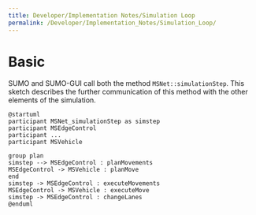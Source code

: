 ```yaml
---
title: Developer/Implementation Notes/Simulation Loop
permalink: /Developer/Implementation_Notes/Simulation_Loop/
---
```


# Basic

SUMO and SUMO-GUI call both the method `MSNet::simulationStep`. 
This sketch describes the further communication of this method 
with the other elements of the simulation.

```plantuml
@startuml
participant MSNet_simulationStep as simstep
participant MSEdgeControl
participant ...
participant MSVehicle

group plan
simstep --> MSEdgeControl : planMovements
MSEdgeControl -> MSVehicle : planMove
end
simstep -> MSEdgeControl : executeMovements
MSEdgeControl -> MSVehicle : executeMove
simstep -> MSEdgeControl : changeLanes
@enduml
```
